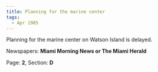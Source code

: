 ```yaml
---  
title: Planning for the marine center  
tags:  
  - Apr 1985  
---  
```

  
Planning for the marine center on Watson Island is delayed.  
  
Newspapers: **Miami Morning News or The Miami Herald**  
  
Page: **2**, Section: **D** 

